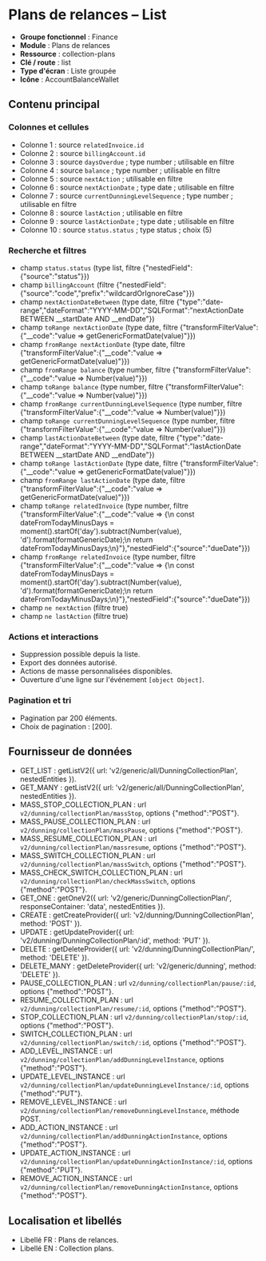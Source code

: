 # Plans de relances – List

- **Groupe fonctionnel** : Finance
- **Module** : Plans de relances
- **Ressource** : collection-plans
- **Clé / route** : list
- **Type d'écran** : Liste groupée
- **Icône** : AccountBalanceWallet

## Contenu principal
### Colonnes et cellules
- Colonne 1 : source `relatedInvoice.id`
- Colonne 2 : source `billingAccount.id`
- Colonne 3 : source `daysOverdue` ; type number ; utilisable en filtre
- Colonne 4 : source `balance` ; type number ; utilisable en filtre
- Colonne 5 : source `nextAction` ; utilisable en filtre
- Colonne 6 : source `nextActionDate` ; type date ; utilisable en filtre
- Colonne 7 : source `currentDunningLevelSequence` ; type number ; utilisable en filtre
- Colonne 8 : source `lastAction` ; utilisable en filtre
- Colonne 9 : source `lastActionDate` ; type date ; utilisable en filtre
- Colonne 10 : source `status.status` ; type status ; choix (5)

### Recherche et filtres
- champ `status.status` (type list, filtre {"nestedField":{"source":"status"}})
- champ `billingAccount` (filtre {"nestedField":{"source":"code","prefix":"wildcardOrIgnoreCase"}})
- champ `nextActionDateBetween` (type date, filtre {"type":"date-range","dateFormat":"YYYY-MM-DD","SQLFormat":"nextActionDate BETWEEN __startDate AND __endDate"})
- champ `toRange nextActionDate` (type date, filtre {"transformFilterValue":{"__code":"value => getGenericFormatDate(value)"}})
- champ `fromRange nextActionDate` (type date, filtre {"transformFilterValue":{"__code":"value => getGenericFormatDate(value)"}})
- champ `fromRange balance` (type number, filtre {"transformFilterValue":{"__code":"value => Number(value)"}})
- champ `toRange balance` (type number, filtre {"transformFilterValue":{"__code":"value => Number(value)"}})
- champ `fromRange currentDunningLevelSequence` (type number, filtre {"transformFilterValue":{"__code":"value => Number(value)"}})
- champ `toRange currentDunningLevelSequence` (type number, filtre {"transformFilterValue":{"__code":"value => Number(value)"}})
- champ `lastActionDateBetween` (type date, filtre {"type":"date-range","dateFormat":"YYYY-MM-DD","SQLFormat":"lastActionDate BETWEEN __startDate AND __endDate"})
- champ `toRange lastActionDate` (type date, filtre {"transformFilterValue":{"__code":"value => getGenericFormatDate(value)"}})
- champ `fromRange lastActionDate` (type date, filtre {"transformFilterValue":{"__code":"value => getGenericFormatDate(value)"}})
- champ `toRange relatedInvoice` (type number, filtre {"transformFilterValue":{"__code":"value => {\n  const dateFromTodayMinusDays = moment().startOf('day').subtract(Number(value), 'd').format(formatGenericDate);\n  return dateFromTodayMinusDays;\n}"},"nestedField":{"source":"dueDate"}})
- champ `fromRange relatedInvoice` (type number, filtre {"transformFilterValue":{"__code":"value => {\n  const dateFromTodayMinusDays = moment().startOf('day').subtract(Number(value), 'd').format(formatGenericDate);\n  return dateFromTodayMinusDays;\n}"},"nestedField":{"source":"dueDate"}})
- champ `ne nextAction` (filtre true)
- champ `ne lastAction` (filtre true)

### Actions et interactions
- Suppression possible depuis la liste.
- Export des données autorisé.
- Actions de masse personnalisées disponibles.
- Ouverture d'une ligne sur l'événement `[object Object]`.

### Pagination et tri
- Pagination par 200 éléments.
- Choix de pagination : [200].

## Fournisseur de données
- GET_LIST : getListV2({
  url: 'v2/generic/all/DunningCollectionPlan',
  nestedEntities
}).
- GET_MANY : getListV2({
  url: 'v2/generic/all/DunningCollectionPlan',
  nestedEntities
}).
- MASS_STOP_COLLECTION_PLAN : url `v2/dunning/collectionPlan/massStop`, options {"method":"POST"}.
- MASS_PAUSE_COLLECTION_PLAN : url `v2/dunning/collectionPlan/massPause`, options {"method":"POST"}.
- MASS_RESUME_COLLECTION_PLAN : url `v2/dunning/collectionPlan/massresume`, options {"method":"POST"}.
- MASS_SWITCH_COLLECTION_PLAN : url `v2/dunning/collectionPlan/massSwitch`, options {"method":"POST"}.
- MASS_CHECK_SWITCH_COLLECTION_PLAN : url `v2/dunning/collectionPlan/checkMassSwitch`, options {"method":"POST"}.
- GET_ONE : getOneV2({
  url: 'v2/generic/DunningCollectionPlan/',
  responseContainer: 'data',
  nestedEntities
}).
- CREATE : getCreateProvider({
  url: 'v2/dunning/DunningCollectionPlan',
  method: 'POST'
}).
- UPDATE : getUpdateProvider({
  url: 'v2/dunning/DunningCollectionPlan/:id',
  method: 'PUT'
}).
- DELETE : getDeleteProvider({
  url: 'v2/dunning/DunningCollectionPlan/',
  method: 'DELETE'
}).
- DELETE_MANY : getDeleteProvider({
  url: 'v2/generic/dunning',
  method: 'DELETE'
}).
- PAUSE_COLLECTION_PLAN : url `v2/dunning/collectionPlan/pause/:id`, options {"method":"POST"}.
- RESUME_COLLECTION_PLAN : url `v2/dunning/collectionPlan/resume/:id`, options {"method":"POST"}.
- STOP_COLLECTION_PLAN : url `v2/dunning/collectionPlan/stop/:id`, options {"method":"POST"}.
- SWITCH_COLLECTION_PLAN : url `v2/dunning/collectionPlan/switch/:id`, options {"method":"POST"}.
- ADD_LEVEL_INSTANCE : url `v2/dunning/collectionPlan/addDunningLevelInstance`, options {"method":"POST"}.
- UPDATE_LEVEL_INSTANCE : url `v2/dunning/collectionPlan/updateDunningLevelInstance/:id`, options {"method":"PUT"}.
- REMOVE_LEVEL_INSTANCE : url `v2/dunning/collectionPlan/removeDunningLevelInstance`, méthode POST.
- ADD_ACTION_INSTANCE : url `v2/dunning/collectionPlan/addDunningActionInstance`, options {"method":"POST"}.
- UPDATE_ACTION_INSTANCE : url `v2/dunning/collectionPlan/updateDunningActionInstance/:id`, options {"method":"PUT"}.
- REMOVE_ACTION_INSTANCE : url `v2/dunning/collectionPlan/removeDunningActionInstance`, options {"method":"POST"}.

## Localisation et libellés
- Libellé FR : Plans de relances.
- Libellé EN : Collection plans.